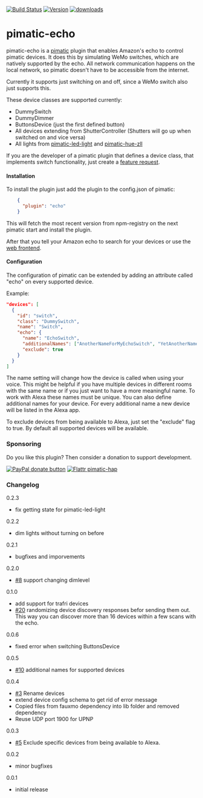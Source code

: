 [![Build Status](http://img.shields.io/travis/michbeck100/pimatic-echo/master.svg)](https://travis-ci.org/michbeck100/pimatic-echo)
[![Version](https://img.shields.io/npm/v/pimatic-echo.svg)](https://img.shields.io/npm/v/pimatic-echo.svg)
[![downloads][downloads-image]][downloads-url]

[downloads-image]: https://img.shields.io/npm/dm/pimatic-echo.svg?style=flat
[downloads-url]: https://npmjs.org/package/pimatic-echo


# pimatic-echo
pimatic-echo is a [pimatic](https://github.com/pimatic/pimatic) plugin that enables Amazon's echo to control pimatic devices. It does this by simulating WeMo switches, which are natively supported by the echo. All network communication happens on the local network, so pimatic doesn't have to be accessible from the internet.

Currently it supports just switching on and off, since a WeMo switch also just supports this.

These device classes are supported currently:
* DummySwitch
* DummyDimmer
* ButtonsDevice (just the first defined button)
* All devices extending from ShutterController (Shutters will go up when switched on and vice versa)
* All lights from [pimatic-led-light](https://github.com/philip1986/pimatic-led-light) and [pimatic-hue-zll](https://github.com/markbergsma/pimatic-hue-zll)

If you are the developer of a pimatic plugin that defines a device class, that implements switch functionality, just create a [feature request](https://github.com/michbeck100/pimatic-echo/issues/new).

#### Installation

To install the plugin just add the plugin to the config.json of pimatic:

```json
    {
      "plugin": "echo"   
    }
```

This will fetch the most recent version from npm-registry on the next pimatic start and install the plugin.

After that you tell your Amazon echo to search for your devices or use the [web frontend](http://alexa.amazon.de/spa/index.html#smart-home).

#### Configuration
The configuration of pimatic can be extended by adding an attribute called "echo" on every supported device.

Example:

```json
"devices": [
  {
    "id": "switch",
    "class": "DummySwitch",
    "name": "Switch",
    "echo": {
      "name": "EchoSwitch",
      "additionalNames": ["AnotherNameForMyEchoSwitch", "YetAnotherName"],
      "exclude": true
    }
  }
]

```
The name setting will change how the device is called when using your voice. This might be helpful if you have multiple devices in different rooms with the same name or if you just want to have a more meaningful name. To work with Alexa these names must be unique. You can also define additional names for your device. For every additional name a new device will be listed in the Alexa app.

To exclude devices from being available to Alexa, just set the "exclude" flag to true. By default all supported devices will be available.

### Sponsoring

Do you like this plugin? Then consider a donation to support development.

<span class="badge-paypal"><a href="https://www.paypal.com/cgi-bin/webscr?cmd=_s-xclick&hosted_button_id=2T48JXA589B4Y" title="Donate to this project using Paypal"><img src="https://img.shields.io/badge/paypal-donate-yellow.svg" alt="PayPal donate button" /></a></span>
[![Flattr pimatic-hap](http://api.flattr.com/button/flattr-badge-large.png)](https://flattr.com/submit/auto?user_id=michbeck100&url=https://github.com/michbeck100/pimatic-echo&title=pimatic-echo&language=&tags=github&category=software)

### Changelog
0.2.3
* fix getting state for pimatic-led-light 

0.2.2
* dim lights without turning on before

0.2.1
* bugfixes and imporvements

0.2.0
* [#8](https://github.com/michbeck100/pimatic-echo/issues/8) support changing dimlevel 

0.1.0
* add support for trafri devices
* [#20](https://github.com/michbeck100/pimatic-echo/pull/20) randomizing device discovery responses befor sending them out. This way you can discover more than 16 devices within a few scans with the echo.

0.0.6
* fixed error when switching ButtonsDevice

0.0.5
* [#10](https://github.com/michbeck100/pimatic-echo/issues/10) additional names for supported devices

0.0.4
* [#3](https://github.com/michbeck100/pimatic-echo/issues/3) Rename devices
* extend device config schema to get rid of error message
* Copied files from fauxmo dependency into lib folder and removed dependency
* Reuse UDP port 1900 for UPNP


0.0.3
* [#5](https://github.com/michbeck100/pimatic-echo/issues/5) Exclude specific devices from being available to Alexa.

0.0.2
* minor bugfixes

0.0.1
* initial release
